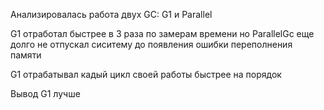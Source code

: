 Анализировалась работа двух GC: G1 и Parallel

G1 отработал быстрее в 3 раза по замерам времени
но ParallelGc еще долго не отпускал сиситему до появления ошибки переполнения памяти

G1 отрабатывал кадый цикл своей работы быстрее на порядок
 
Вывод G1 лучше